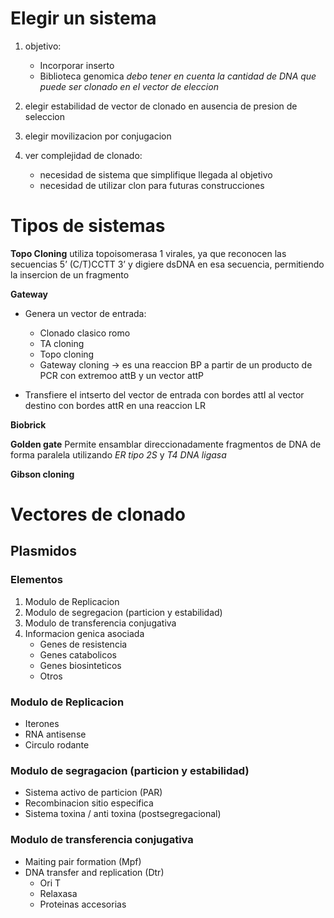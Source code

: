 
# Elegir un sistema

1. objetivo:
	- Incorporar inserto
	- Biblioteca genomica
	*debo tener en cuenta la cantidad de DNA que puede ser clonado en el vector de eleccion*

2. elegir estabilidad de vector de clonado en ausencia de presion de seleccion

3. elegir movilizacion por conjugacion

4. ver complejidad de clonado:
	- necesidad de sistema que simplifique llegada al objetivo
	- necesidad de utilizar clon para futuras construcciones

# Tipos de sistemas

**Topo Cloning**
utiliza topoisomerasa 1 virales, ya que reconocen las secuencias 5’ (C/T)CCTT 3’ y digiere dsDNA en esa secuencia, permitiendo la insercion de un fragmento

**Gateway**
- Genera un vector de entrada:
  - Clonado clasico romo
  - TA cloning 
  - Topo cloning
  - Gateway cloning → es una reaccion BP a partir de un producto de PCR con extremoo attB y un vector attP 

- Transfiere el intserto del vector de entrada con bordes attI al vector destino con bordes attR en una reaccion LR

**Biobrick**

**Golden gate**
Permite ensamblar direccionadamente fragmentos de DNA de forma paralela utilizando *ER tipo 2S* y *T4 DNA ligasa*

**Gibson cloning**

# Vectores de clonado 

## Plasmidos

### Elementos
1. Modulo de Replicacion 
2. Modulo de segregacion (particion y estabilidad)
3. Modulo de transferencia conjugativa
4. Informacion genica asociada
   - Genes de resistencia
   - Genes catabolicos
   - Genes biosinteticos
   - Otros

### Modulo de Replicacion 
- Iterones 
- RNA antisense
- Circulo rodante

### Modulo de segragacion (particion y estabilidad)
- Sistema activo de particion (PAR)
- Recombinacion sitio especifica
- Sistema toxina / anti toxina (postsegregacional)

### Modulo de transferencia conjugativa

- Maiting pair formation  (Mpf)
- DNA transfer and replication (Dtr)
  - Ori T
  - Relaxasa
  - Proteinas accesorias


